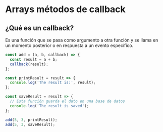 # Arrays métodos de callback

## ¿Qué es un callback?

Es una función que se pasa como argumento a otra función y se llama en un momento posterior o en respuesta a un evento específico.

```javascript
const add = (a, b, callback) => {
  const result = a + b;
  callback(result);
};

const printResult = result => {
  console.log('The result is:', result);
};

const saveResult = result => {
  // Esta función guarda el dato en una base de datos
  console.log('The result is saved');
};

add(5, 3, printResult);
add(5, 3, saveResult);
```
